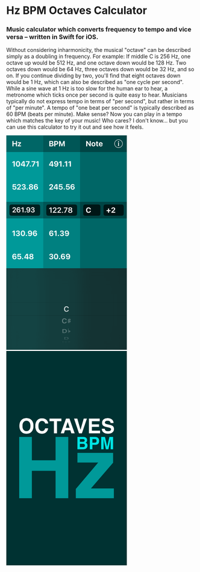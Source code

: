 # Hz BPM Octaves Calculator

### Music calculator which converts frequency to tempo and vice versa – written in Swift for iOS.

Without considering inharmonicity, the musical "octave" can be described simply as a doubling in frequency. For example: If middle C is 256 Hz, one octave up would be 512 Hz, and one octave down would be 128 Hz. Two octaves down would be 64 Hz, three octaves down would be 32 Hz, and so on. If you continue dividing by two, you'll find that eight octaves down would be 1 Hz, which can also be described as "one cycle per second". While a sine wave at 1 Hz is too slow for the human ear to hear, a metronome which ticks once per second is quite easy to hear. Musicians typically do not express tempo in terms of "per second", but rather in terms of "per minute". A tempo of "one beat per second" is typically described as 60 BPM (beats per minute). Make sense? Now you can play in a tempo which matches the key of your music! Who cares? I don't know... but you can use this calculator to try it out and see how it feels.

<img src="screenshot.png" alt="screenshot" width="320" height="568"> <img src="launch-screen.png" alt="launch screen" width="320" height="568">